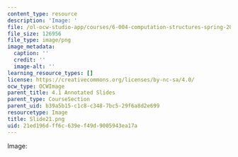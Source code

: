```yaml
---
content_type: resource
description: 'Image: '
file: /ol-ocw-studio-app/courses/6-004-computation-structures-spring-2017/21ed196dff6c639ef49d9005943ea17a_Slide21.png
file_size: 126956
file_type: image/png
image_metadata:
  caption: ''
  credit: ''
  image-alt: ''
learning_resource_types: []
license: https://creativecommons.org/licenses/by-nc-sa/4.0/
ocw_type: OCWImage
parent_title: 4.1 Annotated Slides
parent_type: CourseSection
parent_uid: b39a5b15-c1c8-c348-7bc5-29f6a8d2e699
resourcetype: Image
title: Slide21.png
uid: 21ed196d-ff6c-639e-f49d-9005943ea17a
---
```

Image: 
